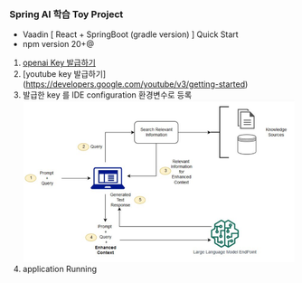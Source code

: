 ### Spring AI 학습 Toy Project 
- Vaadin [ React + SpringBoot (gradle version) ] Quick Start
- npm version 20+@
1. [openai Key 발급하기](https://platform.openai.com/docs/api-reference/introduction)
2. [youtube key 발급하기] (https://developers.google.com/youtube/v3/getting-started)
3. 발급한 key 를 IDE configuration 환경변수로 등록
   ![img.png](docs/img.png)
4. application Running


